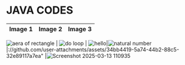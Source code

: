# JAVA CODES
| Image 1 | Image 2 | Image 3 |
|---------|---------|---------|

![aera of rectangle](https://github.com/user-attachments/assets/e3085c97-5c93-4f63-8ebb-708c88c85521)  | ![do loop](https://github.com/user-attachments/assets/9e26106c-7d80-4e13-85f0-deaf44d3f4cc)  | ![hello](https://github.com/user-attachments/assets/7fe1caea-37ef-45de-ab20-46a6600cbb32)|![natural number](https://github.com/user-attachments/assets/fbe6b718-70a7-47ff-9874-27fc7e020ba0)|://github.com/user-attachments/assets/34bb4419-5a74-44b2-88c5-32e89117a7ea" |![Screenshot 2025-03-13 110935](https://github.com/user-attachments/assets/32673fe8-c187-4adb-8232-af00da0b2059)

  



